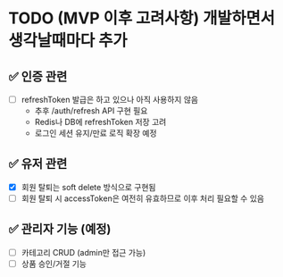 # TODO (MVP 이후 고려사항) 개발하면서 생각날때마다 추가

## ✅ 인증 관련

-   [ ] refreshToken 발급은 하고 있으나 아직 사용하지 않음
    -   추후 /auth/refresh API 구현 필요
    -   Redis나 DB에 refreshToken 저장 고려
    -   로그인 세션 유지/만료 로직 확장 예정

## ✅ 유저 관련

-   [x] 회원 탈퇴는 soft delete 방식으로 구현됨
-   [ ] 회원 탈퇴 시 accessToken은 여전히 유효하므로 이후 처리 필요할 수 있음

## ✅ 관리자 기능 (예정)

-   [ ] 카테고리 CRUD (admin만 접근 가능)
-   [ ] 상품 승인/거절 기능
